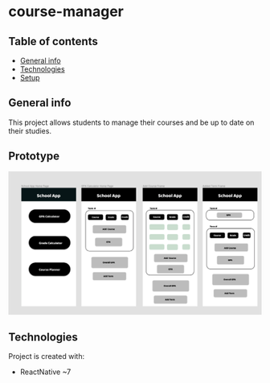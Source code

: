 # course-manager

## Table of contents

- [General info](#general-info)
- [Technologies](#technologies)
- [Setup](#setup)

## General info

This project allows students to manage their courses and be up to date on their studies.

## Prototype

![school-app-prototype](/images/school-app-prototype.png)

## Technologies

Project is created with:

- ReactNative ~7
